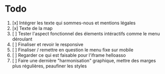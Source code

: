 # Todo

1. [x] Intégrer les texte qui sommes-nous et mentions légales
2. [x] Texte de la map
3. [ ] Tester l'aspect fonctionnel des élements intéractifs comme le menu déroulant
4. [ ] Finaliser et revoir le responsive
5. [ ] Finaliser / remettre en question le menu fixe sur mobile
6. [ ] Regarder ce qui est faisable pour l'iframe helloasso
7. [ ] Faire une dernière "harmonisation" graphique, mettre des marges plus régulières, peaufiner les styles
